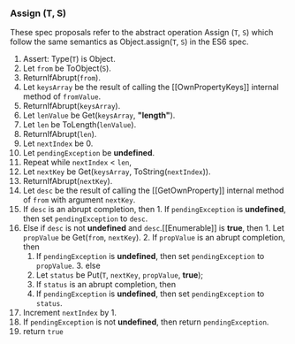 ### Assign (T, S) ###

These spec proposals refer to the abstract operation Assign (`T`, `S`) which follow the same semantics as Object.assign(`T`, `S`) in the ES6 spec.

1. Assert: Type(`T`) is Object.
2. Let `from` be ToObject(`S`).
3. ReturnIfAbrupt(`from`).
4. Let `keysArray` be the result of calling the [[OwnPropertyKeys]] internal method of `fromValue`.
5. ReturnIfAbrupt(`keysArray`).
6. Let `lenValue` be Get(`keysArray`, __"length"__).
7. Let `len` be ToLength(`lenValue`).
8. ReturnIfAbrupt(`len`).
9. Let `nextIndex` be 0.
10. Let `pendingException` be __undefined__.
11. Repeat while `nextIndex` < `len`,
  1. Let `nextKey` be Get(`keysArray`, ToString(`nextIndex`)).
  2. ReturnIfAbrupt(`nextKey`).
  3. Let `desc` be the result of calling the [[GetOwnProperty]] internal method of `from` with argument `nextKey`.
  4. If `desc` is an abrupt completion, then
    1. If `pendingException` is __undefined__, then set `pendingException` to `desc`.
  5. Else if `desc` is not __undefined__ and `desc`.[[Enumerable]] is __true__, then
    1. Let `propValue` be Get(`from`, `nextKey`).
    2. If `propValue` is an abrupt completion, then
      1. If `pendingException` is __undefined__, then set `pendingException` to `propValue`.
    3. else
      1. Let `status` be Put(`T`, `nextKey`, `propValue`, __true__);
      2. If `status` is an abrupt completion, then
        1. If `pendingException` is __undefined__, then set `pendingException` to `status`.
  6. Increment `nextIndex` by 1.
12. If `pendingException` is not __undefined__, then return `pendingException`.
13. return `true`
